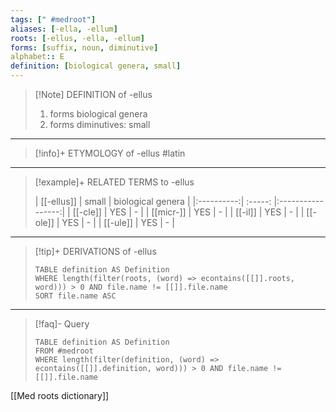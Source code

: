 ```yaml
---
tags: [" #medroot"]
aliases: [-ella, -ellum]
roots: [-ellus, -ella, -ellum]
forms: [suffix, noun, diminutive]
alphabet:: E
definition: [biological genera, small]
---
```

>[!Note] DEFINITION of -ellus
>1. forms biological genera
>2. forms diminutives: small
_____
>[!info]+ ETYMOLOGY of -ellus
>#latin
_____
>[!example]+ RELATED TERMS to -ellus
>
>|  [[-ellus]]  | small |         biological genera         |
|:----------:| :-----: |:-----------------:|
| [[-cle]]  | YES   |         -         |
| [[micr-]] | YES   | - |
|  [[-il]]   | YES   |         -         |
|  [[-ole]]  | YES   |         -         |
|  [[-ule]]  | YES   |         -         |
>
_____
>[!tip]+ DERIVATIONS of -ellus
>```dataview
>TABLE definition AS Definition 
>WHERE length(filter(roots, (word) => econtains([[]].roots, word))) > 0 AND file.name != [[]].file.name
>SORT file.name ASC
>```
____
>[!faq]- Query
>```dataview
>TABLE definition AS Definition
>FROM #medroot
>WHERE length(filter(definition, (word) => econtains([[]].definition, word))) > 0 AND file.name != [[]].file.name
>```

[[Med roots dictionary]]